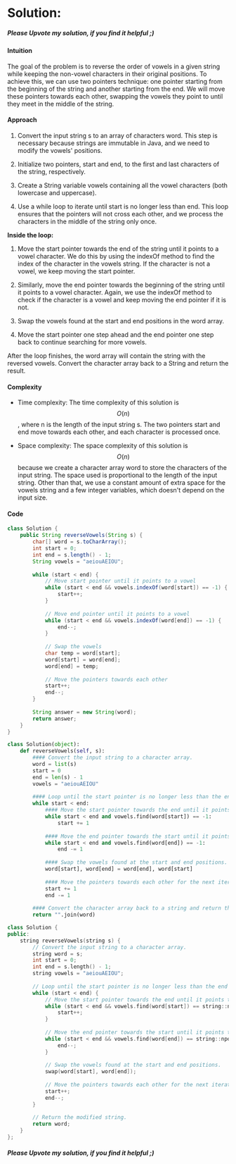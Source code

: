 # Solution:
##### ***Please Upvote my solution, if you find it helpful ;)***

#### Intuition
The goal of the problem is to reverse the order of vowels in a given string while keeping the non-vowel characters in their original positions. To achieve this, we can use two pointers technique: one pointer starting from the beginning of the string and another starting from the end. We will move these pointers towards each other, swapping the vowels they point to until they meet in the middle of the string.

#### Approach
1. Convert the input string s to an array of characters word. This step is necessary because strings are immutable in Java, and we need to modify the vowels' positions.

1. Initialize two pointers, start and end, to the first and last characters of the string, respectively.

1. Create a String variable vowels containing all the vowel characters (both lowercase and uppercase).

1. Use a while loop to iterate until start is no longer less than end. This loop ensures that the pointers will not cross each other, and we process the characters in the middle of the string only once.

**Inside the loop:**
1. Move the start pointer towards the end of the string until it points to a vowel character. We do this by using the indexOf method to find the index of the character in the vowels string. If the character is not a vowel, we keep moving the start pointer.

1. Similarly, move the end pointer towards the beginning of the string until it points to a vowel character. Again, we use the indexOf method to check if the character is a vowel and keep moving the end pointer if it is not.

1. Swap the vowels found at the start and end positions in the word array.

1. Move the start pointer one step ahead and the end pointer one step back to continue searching for more vowels.

After the loop finishes, the word array will contain the string with the reversed vowels. Convert the character array back to a String and return the result.


#### Complexity
- Time complexity:
The time complexity of this solution is $$O(n)$$, where n is the length of the input string s. The two pointers start and end move towards each other, and each character is processed once.

- Space complexity:
The space complexity of this solution is $$O(n)$$ because we create a character array word to store the characters of the input string. The space used is proportional to the length of the input string. Other than that, we use a constant amount of extra space for the vowels string and a few integer variables, which doesn't depend on the input size.

#### Code
```java
class Solution {
    public String reverseVowels(String s) {
        char[] word = s.toCharArray();
        int start = 0;
        int end = s.length() - 1;
        String vowels = "aeiouAEIOU";
        
        while (start < end) {
            // Move start pointer until it points to a vowel
            while (start < end && vowels.indexOf(word[start]) == -1) {
                start++;
            }
            
            // Move end pointer until it points to a vowel
            while (start < end && vowels.indexOf(word[end]) == -1) {
                end--;
            }
            
            // Swap the vowels
            char temp = word[start];
            word[start] = word[end];
            word[end] = temp;
            
            // Move the pointers towards each other
            start++;
            end--;
        }
        
        String answer = new String(word);
        return answer;
    }
}
```
```python
class Solution(object):
    def reverseVowels(self, s):
        #### Convert the input string to a character array.
        word = list(s)
        start = 0
        end = len(s) - 1
        vowels = "aeiouAEIOU"
        
        #### Loop until the start pointer is no longer less than the end pointer.
        while start < end:
            #### Move the start pointer towards the end until it points to a vowel.
            while start < end and vowels.find(word[start]) == -1:
                start += 1
            
            #### Move the end pointer towards the start until it points to a vowel.
            while start < end and vowels.find(word[end]) == -1:
                end -= 1
            
            #### Swap the vowels found at the start and end positions.
            word[start], word[end] = word[end], word[start]
            
            #### Move the pointers towards each other for the next iteration.
            start += 1
            end -= 1
        
        #### Convert the character array back to a string and return the result.
        return "".join(word)
```
```cpp
class Solution {
public:
    string reverseVowels(string s) {
        // Convert the input string to a character array.
        string word = s;
        int start = 0;
        int end = s.length() - 1;
        string vowels = "aeiouAEIOU";
        
        // Loop until the start pointer is no longer less than the end pointer.
        while (start < end) {
            // Move the start pointer towards the end until it points to a vowel.
            while (start < end && vowels.find(word[start]) == string::npos) {
                start++;
            }
            
            // Move the end pointer towards the start until it points to a vowel.
            while (start < end && vowels.find(word[end]) == string::npos) {
                end--;
            }
            
            // Swap the vowels found at the start and end positions.
            swap(word[start], word[end]);
            
            // Move the pointers towards each other for the next iteration.
            start++;
            end--;
        }
        
        // Return the modified string.
        return word;
    }
};
```
##### ***Please Upvote my solution, if you find it helpful ;)***


